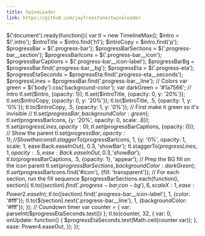 ```yaml
---
title: twineLoader
link: https://github.com/jayfreestone/twineloader
---
```

$('document').ready(function(){ var tl = new TimelineMax(); $intro = $('.intro'); $introTitle = $intro.find('h1'); $introCopy = $intro.find('p'); $progressBar = $('.progress-bar'); $progressBarSections = $('.progress-bar__section'); $progressBarIcons = $('.progress-bar__icon'); $progressBarCaptions = $('.progress-bar__icon-label'); $progressBarBg = $progressBar.find('.progress-bar__bg'); $progressEta = $('.progress-eta'); $progressEtaSeconds = $progressEta.find('.progress-eta__seconds'); $progressLines = $progressBar.find('.progress-bar__line'); // Colors var green = $('body').css('background-color'); var darkGreen = '#1a7566'; // Intro tl.set($intro, {opacity: 1}); tl.set($introTitle, {opacity: 0, y: '20%'}); tl.set($introCopy, {opacity: 0, y: '20%'}); tl.to($introTitle, .5, {opacity: 1, y: '0%'}); tl.to($introCopy, .5, {opacity: 1, y: '0%'}); // First make it green so it's invisible // tl.set($progressBar, {backgroundColor: green}); tl.set($progressBarIcons, {y: '20%', opacity: 0, scale: .8}); tl.set($progressLines, {opacity: 0}); tl.set($progressBarCaptions, {opacity: 0}); // Show the parent tl.set($progressBar, {opacity: 1}); // Show the icons tl.staggerTo($progressBarIcons, 1, {y: '0%', opacity: 1, scale: 1, ease:Back.easeInOut}, 0.3, 'showBar'); tl.staggerTo($progressLines, 1, {opacity: .5, ease:Back.easeInOut}, 0.3, 'showBar'); tl.to($progressBarCaptions, .5, {opacity: 1}, 'appear'); // Prep the BG fill on the icon parent tl.set($progressBarSections, {backgroundColor: darkGreen}); tl.set($progressBarIcons.find('#icon'), {fill: 'transparent'}); // For each section, run the fill sequence $progressBarSections.each(function(i, section){ tl.to($(section).find('.progress-bar__icon-bg'), 6, {scaleX: 1, ease: Power2.easeIn}); tl.to($(section).find('.progress-bar__icon-label'), 1, {color: '#fff'}); tl.to($(section).next('.progress-bar__line'), 1, {backgroundColor: '#fff'}); }); // Coundown timer var counter = { var: parseInt($progressEtaSeconds.text()) }; tl.to(counter, 32, { var: 0, onUpdate: function() { $progressEtaSeconds.text(Math.ceil(counter.var)); }, ease: Power4.easeOut, }); });
